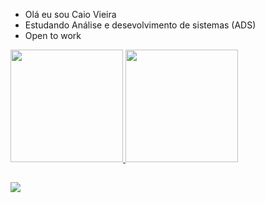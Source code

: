 - Olá eu sou Caio Vieira 
- Estudando Análise e desevolvimento de sistemas (ADS)
- Open to work 

<div>
  <a href="https://github.com/caioware">
  <img height="180em" src="https://github-readme-stats.vercel.app/api?username=caioware&show_icons=true&theme=dark&include_all_commits=true&count_private=true"/>
  <img height="180em" src="https://github-readme-stats.vercel.app/api/top-langs/?username=caioware&layout=compact&langs_count=16&theme=dark"/>
</div>      

  ##
  <a href="https://www.instagram.com/caio_vieira57/" target="_blank"><img src="https://img.shields.io/badge/-Instagram-%23E4405F?style=for-the-badge&logo=instagram&logoColor=white" target="_blank"></a>

